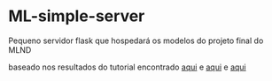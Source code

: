﻿# ML-simple-server

Pequeno servidor flask que hospedará os modelos do projeto final do MLND

baseado nos resultados do tutorial encontrado [aqui](https://blog.keras.io/building-a-simple-keras-deep-learning-rest-api.html) e [aqui](https://github.com/mtobeiyf/keras-flask-deploy-webapp) e [aqui](https://github.com/llSourcell/how_to_deploy_a_keras_model_to_production)
